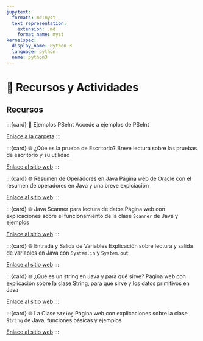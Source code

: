 ```yaml
---
jupytext:
  formats: md:myst
  text_representation:
    extension: .md
    format_name: myst
kernelspec:
  display_name: Python 3
  language: python
  name: python3
---
```


# 🧰 Recursos y Actividades

## Recursos

:::{card} 📁 Ejemplos PSeInt
Accede a ejemplos de PSeInt

[Enlace a la carpeta](https://github.com/BioAITeamLearning/prog1-2023-02-ucaldas/tree/41066861c56e17b0ce22b9724b602a8067bd0261/content/resources/clase-4/ejemplos-pseint)
:::

:::{card} 🌐 ¿Qúe es la prueba de Escritorio?
Breve lectura sobre las pruebas de escritorio y su utilidad

[Enlace al sitio web](https://www.teoriadealgoritmos.com/que-es-la-prueba-de-escritorio/)
:::

:::{card} 🌐 Resumen de Operadores en Java
Página web de Oracle con el resumen de operadores en Java y una breve explciación

[Enlace al sitio web](https://docs.oracle.com/javase/tutorial/java/nutsandbolts/opsummary.html)
:::

:::{card} 🌐 Java Scanner para lectura de datos
Página web con explicaciones sobre el funcionamiento de la clase `Scanner` de Java y ejemplos

[Enlace al sitio web](http://puntocomnoesunlenguaje.blogspot.com/2012/08/java-scanner.html)
:::

:::{card} 🌐 Entrada y Salida de Variables
Explicación sobre lectura y salida de variables en Java con `System.in` y `System.out`

[Enlace al sitio web](https://www.it.uc3m.es/~amarin/doctjava/imperativo/io.html)
:::

:::{card} 🌐 ¿Qué es un string en Java y para qué sirve?
Página web con explicación sobre la clase String, para qué sirve y los datos primitivos en Java

[Enlace al sitio web](https://www.crehana.com/blog/transformacion-digital/string-java-que-es/)
:::

:::{card} 🌐 La Clase `String`
Página web con explicaciones sobre la clase `String` de Java, funciones básicas y ejemplos

[Enlace al sitio web](https://www.it.uc3m.es/~amarin/doctjava/imperativo/io.html)
:::